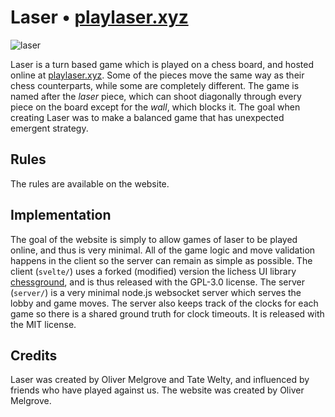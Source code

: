 # Laser • [playlaser.xyz](https://playlaser.xyz)

![laser](https://github.com/melgrove/laser/assets/38347766/84adbd7b-76a1-4279-aa60-1630fea28996)

Laser is a turn based game which is played on a chess board, and hosted online at [playlaser.xyz](https://playlaser.xyz). Some of the pieces move the same way as their chess counterparts, while some are completely different. The game is named after the *laser* piece, which can shoot diagonally through every piece on the board except for the *wall*, which blocks it. The goal when creating Laser was to make a balanced game that has unexpected emergent strategy. 
## Rules
The rules are available on the website.
## Implementation
The goal of the website is simply to allow games of laser to be played online, and thus is very minimal. All of the game logic and move validation happens in the client so the server can remain as simple as possible. The client (`svelte/`) uses a forked (modified) version the lichess UI library [chessground](https://github.com/lichess-org/chessground), and is thus released with the GPL-3.0 license. The server (`server/`) is a very minimal node.js websocket server which serves the lobby and game moves. The server also keeps track of the clocks for each game so there is a shared ground truth for clock timeouts. It is released with the MIT license.
## Credits
Laser was created by Oliver Melgrove and Tate Welty, and influenced by friends who have played against us.
The website was created by Oliver Melgrove.
